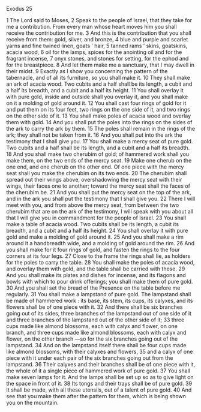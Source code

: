 Exodus 25

1	The Lord said to Moses,
2	Speak to the people of Israel, that they take for me a contribution. From every man whose heart moves him you shall receive the contribution for me.
3	And this is the contribution that you shall receive from them: gold, silver, and bronze,
4	blue and purple and scarlet yarns and fine twined linen, goats ’ hair,
5	tanned rams ’ skins, goatskins, acacia wood,
6	oil for the lamps, spices for the anointing oil and for the fragrant incense,
7	onyx stones, and stones for setting, for the ephod and for the breastpiece.
8	And let them make me a sanctuary, that I may dwell in their midst.
9	Exactly as I show you concerning the pattern of the tabernacle, and of all its furniture, so you shall make it.
10	They shall make an ark of acacia wood. Two cubits and a half shall be its length, a cubit and a half its breadth, and a cubit and a half its height.
11	You shall overlay it with pure gold, inside and outside shall you overlay it, and you shall make on it a molding of gold around it.
12	You shall cast four rings of gold for it and put them on its four feet, two rings on the one side of it, and two rings on the other side of it.
13	You shall make poles of acacia wood and overlay them with gold.
14	And you shall put the poles into the rings on the sides of the ark to carry the ark by them.
15	The poles shall remain in the rings of the ark; they shall not be taken from it.
16	And you shall put into the ark the testimony that I shall give you.
17	You shall make a mercy seat of pure gold. Two cubits and a half shall be its length, and a cubit and a half its breadth.
18	And you shall make two cherubim of gold; of hammered work shall you make them, on the two ends of the mercy seat.
19	Make one cherub on the one end, and one cherub on the other end. Of one piece with the mercy seat shall you make the cherubim on its two ends.
20	The cherubim shall spread out their wings above, overshadowing the mercy seat with their wings, their faces one to another; toward the mercy seat shall the faces of the cherubim be.
21	And you shall put the mercy seat on the top of the ark, and in the ark you shall put the testimony that I shall give you.
22	There I will meet with you, and from above the mercy seat, from between the two cherubim that are on the ark of the testimony, I will speak with you about all that I will give you in commandment for the people of Israel.
23	You shall make a table of acacia wood. Two cubits shall be its length, a cubit its breadth, and a cubit and a half its height.
24	You shall overlay it with pure gold and make a molding of gold around it.
25	And you shall make a rim around it a handbreadth wide, and a molding of gold around the rim.
26	And you shall make for it four rings of gold, and fasten the rings to the four corners at its four legs.
27	Close to the frame the rings shall lie, as holders for the poles to carry the table.
28	You shall make the poles of acacia wood, and overlay them with gold, and the table shall be carried with these.
29	And you shall make its plates and dishes for incense, and its flagons and bowls with which to pour drink offerings; you shall make them of pure gold.
30	And you shall set the bread of the Presence on the table before me regularly.
31	You shall make a lampstand of pure gold. The lampstand shall be made of hammered work : its base, its stem, its cups, its calyxes, and its flowers shall be of one piece with it.
32	And there shall be six branches going out of its sides, three branches of the lampstand out of one side of it and three branches of the lampstand out of the other side of it;
33	three cups made like almond blossoms, each with calyx and flower, on one branch, and three cups made like almond blossoms, each with calyx and flower, on the other branch —so for the six branches going out of the lampstand.
34	And on the lampstand itself there shall be four cups made like almond blossoms, with their calyxes and flowers,
35	and a calyx of one piece with it under each pair of the six branches going out from the lampstand.
36	Their calyxes and their branches shall be of one piece with it, the whole of it a single piece of hammered work of pure gold.
37	You shall make seven lamps for it. And the lamps shall be set up so as to give light on the space in front of it.
38	Its tongs and their trays shall be of pure gold.
39	It shall be made, with all these utensils, out of a talent of pure gold.
40	And see that you make them after the pattern for them, which is being shown you on the mountain.

